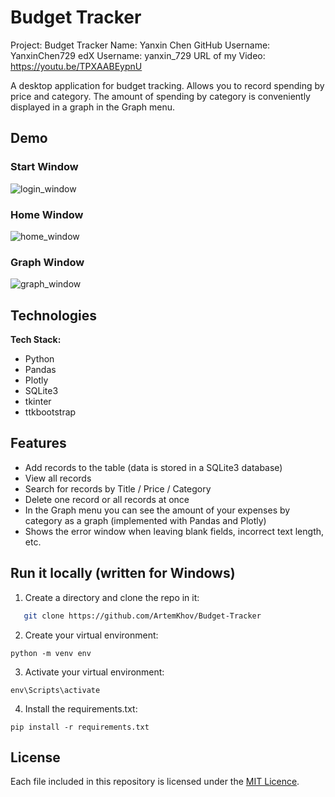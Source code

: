 # Budget Tracker

Project: Budget Tracker
Name: Yanxin Chen
GitHub Username: YanxinChen729
edX Username: yanxin_729
URL of my Video: https://youtu.be/TPXAABEypnU

A desktop application for budget tracking. Allows you to record spending by price and category. The amount of spending by category is conveniently displayed in a graph in the Graph menu.

## Demo
### Start Window
![login_window](https://github.com/ArtemKhov/Budget-Tracker/assets/107346597/ebc86cb5-2a0b-4296-a87c-b8cb176fe0ca)

### Home Window
![home_window](https://github.com/ArtemKhov/Budget-Tracker/assets/107346597/2677a1a3-a757-4ce1-a6f7-42c7f161ecff)

### Graph Window
![graph_window](https://github.com/ArtemKhov/Budget-Tracker/assets/107346597/29cbaf03-af16-43fa-88df-44fd180f12be)

## Technologies

**Tech Stack:**

- Python
- Pandas
- Plotly
- SQLite3
- tkinter
- ttkbootstrap

## Features

- Add records to the table (data is stored in a SQLite3 database)
- View all records
- Search for records by Title / Price / Category
- Delete one record or all records at once
- In the Graph menu you can see the amount of your expenses by category as a graph (implemented with Pandas and Plotly)
- Shows the error window when leaving blank fields, incorrect text length, etc.

## Run it locally (written for Windows)
1) Create a directory and clone the repo in it:
```sh
   git clone https://github.com/ArtemKhov/Budget-Tracker
   ```
2) Create your virtual environment:
```
python -m venv env
```
3) Activate your virtual environment:
```
env\Scripts\activate
```
4) Install the requirements.txt:
```
pip install -r requirements.txt
```

## License

Each file included in this repository is licensed under the [MIT Licence](https://github.com/ArtemKhov/Budget-Tracker/blob/master/LICENSE).
